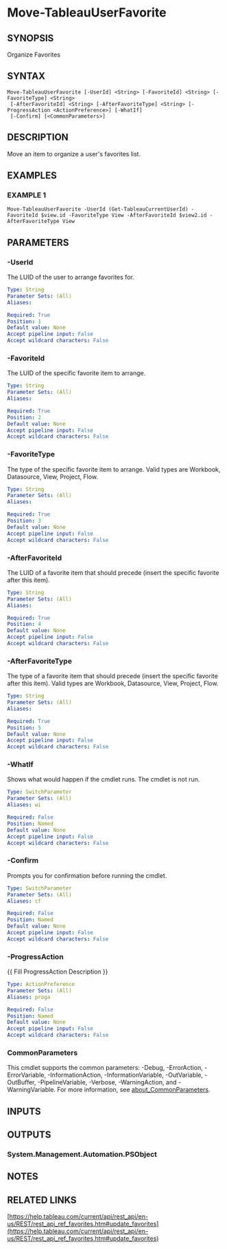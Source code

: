 # Move-TableauUserFavorite

## SYNOPSIS
Organize Favorites

## SYNTAX

```
Move-TableauUserFavorite [-UserId] <String> [-FavoriteId] <String> [-FavoriteType] <String>
 [-AfterFavoriteId] <String> [-AfterFavoriteType] <String> [-ProgressAction <ActionPreference>] [-WhatIf]
 [-Confirm] [<CommonParameters>]
```

## DESCRIPTION
Move an item to organize a user's favorites list.

## EXAMPLES

### EXAMPLE 1
```
Move-TableauUserFavorite -UserId (Get-TableauCurrentUserId) -FavoriteId $view.id -FavoriteType View -AfterFavoriteId $view2.id -AfterFavoriteType View
```

## PARAMETERS

### -UserId
The LUID of the user to arrange favorites for.

```yaml
Type: String
Parameter Sets: (All)
Aliases:

Required: True
Position: 1
Default value: None
Accept pipeline input: False
Accept wildcard characters: False
```

### -FavoriteId
The LUID of the specific favorite item to arrange.

```yaml
Type: String
Parameter Sets: (All)
Aliases:

Required: True
Position: 2
Default value: None
Accept pipeline input: False
Accept wildcard characters: False
```

### -FavoriteType
The type of the specific favorite item to arrange.
Valid types are Workbook, Datasource, View, Project, Flow.

```yaml
Type: String
Parameter Sets: (All)
Aliases:

Required: True
Position: 3
Default value: None
Accept pipeline input: False
Accept wildcard characters: False
```

### -AfterFavoriteId
The LUID of a favorite item that should precede (insert the specific favorite after this item).

```yaml
Type: String
Parameter Sets: (All)
Aliases:

Required: True
Position: 4
Default value: None
Accept pipeline input: False
Accept wildcard characters: False
```

### -AfterFavoriteType
The type of a favorite item that should precede (insert the specific favorite after this item).
Valid types are Workbook, Datasource, View, Project, Flow.

```yaml
Type: String
Parameter Sets: (All)
Aliases:

Required: True
Position: 5
Default value: None
Accept pipeline input: False
Accept wildcard characters: False
```

### -WhatIf
Shows what would happen if the cmdlet runs.
The cmdlet is not run.

```yaml
Type: SwitchParameter
Parameter Sets: (All)
Aliases: wi

Required: False
Position: Named
Default value: None
Accept pipeline input: False
Accept wildcard characters: False
```

### -Confirm
Prompts you for confirmation before running the cmdlet.

```yaml
Type: SwitchParameter
Parameter Sets: (All)
Aliases: cf

Required: False
Position: Named
Default value: None
Accept pipeline input: False
Accept wildcard characters: False
```

### -ProgressAction
{{ Fill ProgressAction Description }}

```yaml
Type: ActionPreference
Parameter Sets: (All)
Aliases: proga

Required: False
Position: Named
Default value: None
Accept pipeline input: False
Accept wildcard characters: False
```

### CommonParameters
This cmdlet supports the common parameters: -Debug, -ErrorAction, -ErrorVariable, -InformationAction, -InformationVariable, -OutVariable, -OutBuffer, -PipelineVariable, -Verbose, -WarningAction, and -WarningVariable. For more information, see [about_CommonParameters](http://go.microsoft.com/fwlink/?LinkID=113216).

## INPUTS

## OUTPUTS

### System.Management.Automation.PSObject
## NOTES

## RELATED LINKS

[https://help.tableau.com/current/api/rest_api/en-us/REST/rest_api_ref_favorites.htm#update_favorites](https://help.tableau.com/current/api/rest_api/en-us/REST/rest_api_ref_favorites.htm#update_favorites)

